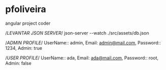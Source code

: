 # pfoliveira
 angular project coder

/*LEVANTAR JSON SERVER*/
 json-server --watch ./src/assets/db.json

/*ADMIN PROFILE*/
UserName:: admin,
Email: admin@mail.com,
Password:: 1234,
Admin: true

/*USER PROFILE*/
UserName:: ada,
Email: ada@mail.com,
Password:: root,
Admin: false
